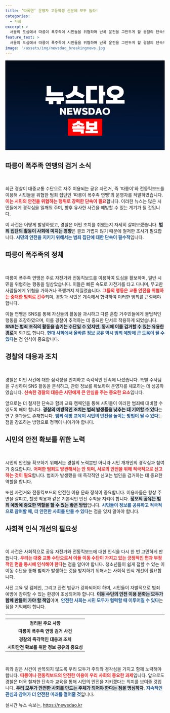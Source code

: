 ```yaml
---
title: ‘따폭연’ 운영자 고등학생 신분에 모두 놀라!
categories:
  - 사회
excerpt: >
  서울의 도심에서 따릉이 폭주족이 시민들을 위협하며 난폭 운전을 그만두게 할 경찰의 단속! SNS 계정 운영자 검거 소식, 자세한 내용은 클릭해서 확인하세요!
feature_text: >
  서울의 도심에서 따릉이 폭주족이 시민들을 위협하며 난폭 운전을 그만두게 할 경찰의 단속! SNS 계정 운영자 검거 소식, 자세한 내용은 클릭해서 확인하세요!
image: '/assets/img/newsdao_breakingnews.jpg'
---
```


<p><img src="/assets/img/newsdao_breakingnews.jpg" alt="pcversion 속보" /></p>

<h2 data-ke-size="size26">따릉이 폭주족 연맹의 검거 소식</h2>

<p data-ke-size="size16">&nbsp;</p>

<p>최근 경찰이 대중교통 수단으로 자주 이용되는 공유 자전거, 즉 '따릉이'와 전동킥보드를 이용해 시민들을 위협한 범죄 집단인 '따릉이 폭주족 연맹'의 운영자를 적발하였습니다. <b><span style="color: #ee2323;">이는 시민의 안전을 위협하는 행위로 강력한 단속이 필요</span></b>합니다. 이러한 뉴스는 많은 시민들에게 경각심을 일깨워 주며, 향후 유사한 사건을 예방할 수 있는 계기가 될 것입니다. </p>

<p>이 사건은 어떻게 발생하였고, 경찰은 어떤 조치를 취했는지 자세히 살펴보겠습니다. <b><span style="background-color: #21538527;">범죄 집단의 활동이 사회에 미치는 영향</span></b>은 결코 가볍지 않기 때문에 철저한 조사가 필요합니다. <b><span style="color: #1a5490;">시민의 안전을 지키기 위해서는 범죄 집단에 대한 단속이 필수적</span></b>입니다.</p>

<h2 data-ke-size="size26">따릉이 폭주족의 정체</h2>

<p data-ke-size="size16">&nbsp;</p>

<p>따릉이 폭주족 연맹은 주로 자전거와 전동킥보드를 이용하여 도심을 활보하며, 일반 시민을 위협하는 행동을 일삼았습니다. 이들은 빠른 속도로 자전거를 타고 다니며, 무고한 사람들에게 위협을 가하거나 폭행까지 저질렀습니다. <b><span style="color: #ee2323;">그들의 행동은 교통 안전을 위협하는 중대한 범죄로 간주</span></b>되며, 경찰과 시민은 계속해서 협력하여 이러한 범죄를 근절해야 합니다.</p>

<p>이들 연맹은 SNS를 통해 자신들의 활동을 과시하고 다른 혼합 거주민들에게 불법적인 행동을 조장하였으며, 이를 경찰이 추적하는 데 중요한 단서로 작용하게 되었습니다. <b><span style="background-color: #21538527;">SNS는 범죄 조직의 활동을 숨기는 수단일 수 있지만, 동시에 이를 검거할 수 있는 유용한 경로</span></b>이 되기도 합니다. <b><span style="color: #1a5490;">현대 사회에서 올바른 정보 공유 역시 범죄 예방에 큰 도움이 될 수 있다</span></b>는 점 인식이 중요합니다.</p>

<h2 data-ke-size="size26">경찰의 대응과 조치</h2>

<p data-ke-size="size16">&nbsp;</p>

<p>경찰은 이번 사건에 대한 심각성을 인지하고 즉각적인 단속에 나섰습니다. 특별 수사팀을 구성하여 SNS 활동을 분석하고, 관련 정보를 확보하여 운영자를 체포하는 데 성공하였습니다. <b><span style="color: #ee2323;">신속한 경찰의 대응은 시민에게 큰 안심을 주는 중요한 요소</span></b>입니다.</p>

<p>앞으로는 더 철저한 단속과 함께 교육 캠페인을 통해 시민들이 이러한 범죄에 대비할 수 있도록 해야 합니다. <b><span style="background-color: #21538527;">경찰의 예방적인 조치는 범죄 발생률을 낮추는 데 기여할 수 있다</span></b>는 연구 결과들도 존재합니다. <b><span style="color: #1a5490;">범죄 예방 교육이 시민의 안전을 높이는 방법이 될 수 있다</span></b>는 점을 강조하는 방향으로 정책이 나아가야 합니다.</p>

<h2 data-ke-size="size26">시민의 안전 확보를 위한 노력</h2>

<p data-ke-size="size16">&nbsp;</p>

<p>시민의 안전을 확보하기 위해서는 경찰의 노력뿐만 아니라 시민 개개인의 경각심과 참여가 중요합니다. <b><span style="color: #ee2323;">어떠한 범죄도 방관해서는 안 되며, 서로의 안전을 위해 적극적으로 신고하는 것이 필요</span></b>합니다. 범죄가 발생했을 때 즉각적인 신고는 범인을 검거하는 데 중요한 역할을 합니다.</p>

<p>또한 자전거와 전동킥보드의 안전한 이용 문화 정착이 중요합니다. 이용자들은 항상 주변을 살피고, 헬멧 착용과 같은 기본적인 안전 수칙을 지켜야 합니다. <b><span style="background-color: #21538527;">정보의 공유는 범죄 예방에 중요한 역할을 할 수 있는 좋은 방법</span></b>입니다. <b><span style="color: #1a5490;">시민들이 정보를 공유하고 적극적으로 참여할 때, 더 안전한 사회를 만들 수 있다</span></b>는 점을 잊지 말아야 합니다.</p>

<h2 data-ke-size="size26">사회적 인식 개선의 필요성</h2>

<p data-ke-size="size16">&nbsp;</p>

<p>이 사건은 사회적으로 공유 자전거와 전동킥보드에 대한 인식을 다시 한 번 고민하게 만듭니다. <b><span style="color: #ee2323;">우리는 대중 교통 수단으로서 이들 이동 수단이 가지고 있는 긍정적인 면과 부정적인 면을 동시에 인식해야 한다</span></b>는 점을 알아야 합니다. 청소년들이 쉽게 접할 수 있는 이 이동 수단을 통해 범죄가 발생하는 것을 방지하기 위해서는 사회적 인식 개선이 필요합니다.</p>

<p>사전 교육 및 캠페인, 그리고 관련 법규가 강화되어야 하며, 시민들이 자발적으로 범죄 예방에 참여할 수 있는 환경이 조성되어야 합니다. <b><span style="background-color: #21538527;">이동 수단의 안전 이용 문화는 모두가 함께 만들어 가야 할 책임</span></b>이며, <b><span style="color: #1a5490;">안전한 사회는 시민 모두가 협력할 때 이루어질 수 있다</span></b>는 점을 기억해야 합니다.</p>

<hr>

<table>
<tr>
<td style="text-align: center; height: 17px;"><b>정리된 주요 사항</b></td>
</tr>
<tr>
<td style="text-align: center; height: 17px;"><b>따릉이 폭주족 연맹 검거 사건</b></td>
</tr>
<tr>
<td style="text-align: center; height: 17px;"><b>경찰의 즉각적인 대응과 조치</b></td>
</tr>
<tr>
<td style="text-align: center; height: 17px;"><b>시민안전 확보를 위한 정보 공유의 중요성</b></td>
</tr>
</table>

<p data-ke-size="size16">&nbsp;</p>

<p>위와 같은 사건이 반복되지 않도록 우리 모두가 주의와 경각심을 가지고 함께 노력해야 합니다. <b><span style="color: #ee2323;">따릉이나 전동킥보드의 안전한 이용이 우리 사회의 중요한 과제</span></b>입니다. 앞으로도 경찰은 더욱 철저한 단속과 교육을 통해 시민의 안전을 지키겠다는 의지를 보여줄 것입니다. <b><span style="background-color: #21538527;">우리 모두가 안전한 사회를 만드는 주체가 되어야 한다는 점을 명심하자</span></b>. <b><span style="color: #1a5490;">지속적인 관심과 참여가 더 안전한 미래를 열어줄 것</span></b>입니다.</p>
실시간 뉴스 속보는, <a href="https://newsdao.kr" rel="dofollow">https://newsdao.kr</a>


